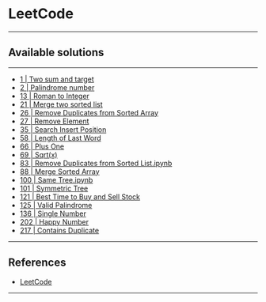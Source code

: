 # LeetCode
***

## Available solutions
***
- [1 | Two sum and target](https://github.com/kyaiooiayk/Python-Programming/blob/main/tutorials/Coding_Interview_exercises/LeetCode/codes/GitHub_MD_rendering/1%20-%20two%20sum%20and%20target.ipynb)
- [2 | Palindrome number](https://github.com/kyaiooiayk/Python-Programming/blob/main/tutorials/Coding_Interview_exercises/LeetCode/codes/GitHub_MD_rendering/2%20-%20Palindrome%20number.ipynb)
- [13 | Roman to Integer](https://github.com/kyaiooiayk/Awesome-Competitive-Programming/blob/main/tutorials/LeetCode/codes/GitHub_MD_rendering/13%20-%20Roman%20to%20Integer.ipynb)
- [21 | Merge two sorted list](https://github.com/kyaiooiayk/Python-Programming/blob/main/tutorials/Coding_Interview_exercises/LeetCode/codes/GitHub_MD_rendering/21%20-%20merge%20two%20sorted%20list.ipynb)
- [26 | Remove Duplicates from Sorted Array](https://github.com/kyaiooiayk/Python-Programming/blob/main/tutorials/Coding_Interview_exercises/LeetCode/codes/GitHub_MD_rendering/26%20-%20Remove%20duplicates%20from%20sorted%20array.ipynb)
- [27 | Remove Element](https://github.com/kyaiooiayk/Python-Programming/blob/main/tutorials/Coding_Interview_exercises/LeetCode/codes/GitHub_MD_rendering/27%20-%20Remove%20element.ipynb)
- [35 | Search Insert Position](https://github.com/kyaiooiayk/Awesome-Competitive-Programming/blob/main/tutorials/LeetCode/codes/GitHub_MD_rendering/35%20-%20Search%20Insert%20Position.ipynb)
- [58 | Length of Last Word](https://github.com/kyaiooiayk/Python-Programming/blob/main/tutorials/Coding_Interview_exercises/LeetCode/codes/GitHub_MD_rendering/58%20-%20Length%20of%20Last%20Word.ipynb)
- [66 | Plus One](https://github.com/kyaiooiayk/Awesome-Competitive-Programming/blob/main/tutorials/LeetCode/codes/GitHub_MD_rendering/66%20-%20Plus%20One.ipynb)
- [69 | Sqrt(x)](https://github.com/kyaiooiayk/Python-Programming/blob/main/tutorials/Coding_Interview_exercises/LeetCode/codes/GitHub_MD_rendering/69%20-%20Sqrt(x).ipynb)
- [83 | Remove Duplicates from Sorted List.ipynb](https://github.com/kyaiooiayk/Python-Programming/blob/main/tutorials/Coding_Interview_exercises/LeetCode/codes/GitHub_MD_rendering/83%20-%20Remove%20Duplicates%20from%20Sorted%20List.ipynb)
- [88 | Merge Sorted Array](https://github.com/kyaiooiayk/Awesome-Competitive-Programming/blob/main/tutorials/LeetCode/codes/GitHub_MD_rendering/88%20-%20Merge%20Sorted%20Array.ipynb)
- [100 | Same Tree.ipynb](https://github.com/kyaiooiayk/Python-Programming/blob/main/tutorials/Coding_Interview_exercises/LeetCode/codes/GitHub_MD_rendering/100%20-%20Same%20Tree.ipynb)
- [101 | Symmetric Tree](https://github.com/kyaiooiayk/Awesome-Competitive-Programming/blob/main/tutorials/LeetCode/codes/GitHub_MD_rendering/101%20-%20Symmetric%20Tree.ipynb)
- [121 | Best Time to Buy and Sell Stock](https://github.com/kyaiooiayk/Python-Programming/blob/main/tutorials/Coding_Interview_exercises/LeetCode/codes/GitHub_MD_rendering/121%20-%20Best%20Time%20to%20Buy%20and%20Sell%20Stock.ipynb)
- [125 | Valid Palindrome](https://github.com/kyaiooiayk/Python-Programming/blob/main/tutorials/Coding_Interview_exercises/LeetCode/codes/GitHub_MD_rendering/125%20-%20Valid%20Palindrome.ipynb)
- [136 | Single Number](https://github.com/kyaiooiayk/Awesome-Competitive-Programming/blob/main/tutorials/LeetCode/codes/GitHub_MD_rendering/136%20-%20%20Single%20Number.ipynb)
- [202 | Happy Number]()
- [217 | Contains Duplicate](https://github.com/kyaiooiayk/Python-Programming/blob/main/tutorials/Coding_Interview_exercises/LeetCode/codes/GitHub_MD_rendering/217%20-%20Contains%20Duplicate.ipynb)
***

## References
- [LeetCode](https://leetcode.com/)
***
